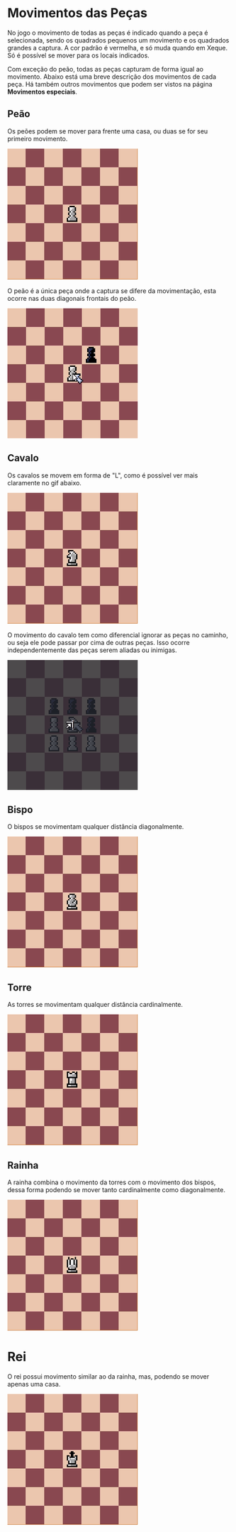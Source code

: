 # Movimentos das Peças
No jogo o movimento de todas as peças é indicado quando a peça é selecionada, sendo os quadrados pequenos um movimento e os quadrados grandes a captura. A cor padrão é vermelha, e só muda quando em Xeque. Só é possível se mover para os locais indicados.

Com exceção do peão, todas as peças capturam de forma igual ao movimento. Abaixo está uma breve descrição dos movimentos de cada peça. Há também outros movimentos que podem ser vistos na página **Movimentos especiais**.

## Peão
Os peões podem se mover para frente uma casa, ou duas se for seu primeiro movimento.

![Movimento do Peão](../assets/PawnMove.gif "Movimento do Peão")

O peão é a única peça onde a captura se difere da movimentação, esta ocorre nas duas diagonais frontais do peão.

![Movimento do Peão 2](../assets/PawnCapture.gif "Movimento do Peão 2")

## Cavalo
Os cavalos se movem em forma de "L", como é possível ver mais claramente no gif abaixo.

![Movimento do Cavalo](../assets/HorseMove.gif "Movimento do Cavalo")

O movimento do cavalo tem como diferencial ignorar as peças no caminho, ou seja ele pode passar por cima de outras peças. Isso ocorre independentemente das peças serem aliadas ou inimigas.

![Movimento do Cavalo 2](../assets/HorseOver.gif "Movimento do Cavalo 2")

## Bispo
O bispos se movimentam qualquer distância diagonalmente.

![Movimento do Bispo](../assets/BishopMove.gif "Movimento do Bispo")

## Torre
As torres se movimentam qualquer distância cardinalmente.

![Movimento da Torre](../assets/RookMove.gif "Movimento da Torre")

## Rainha
A rainha combina o movimento da torres com o movimento dos bispos, dessa forma podendo se mover tanto cardinalmente como diagonalmente.

![Movimento da Rainha](../assets/QueenMove.gif "Movimento da Rainha")

# Rei
O rei possui movimento similar ao da rainha, mas, podendo se mover apenas uma casa.

![Movimento do Rei 1](../assets/KingMoveFree.gif "Movimento do Rei 1")

